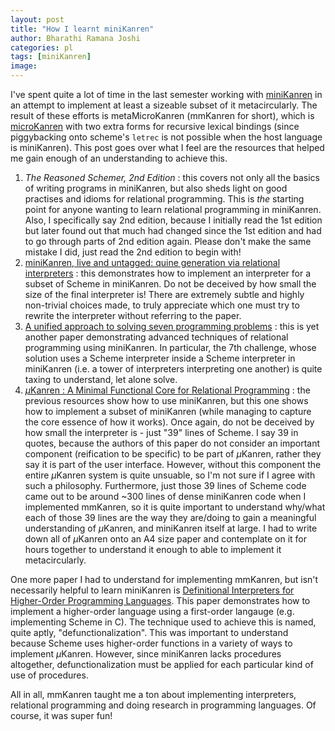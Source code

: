 ```yaml
---
layout: post
title: "How I learnt miniKanren"
author: Bharathi Ramana Joshi
categories: pl
tags: [miniKanren]
image:
---
```


I've spent quite a lot of time in the last semester working with
[miniKanren](http://minikanren.org/) in an attempt to implement at least a
sizeable subset of it metacircularly. The result of these efforts is
metaMicroKanren (mmKanren for short), which is
[microKanren](http://webyrd.net/scheme-2013/papers/HemannMuKanren2013.pdf) with
two extra forms for recursive lexical bindings (since piggybacking onto scheme's
`letrec` is not possible when the host language is miniKanren). This post goes
over what I feel are the resources that helped me gain enough of an
understanding to achieve this.

1. *The Reasoned Schemer, 2nd Edition* : this covers not only all the basics of
   writing programs in miniKanren, but also sheds light on good practises and
   idioms for relational programming. This is *the* starting point for anyone
   wanting to learn relational programming in miniKanren. Also, I specifically
   say 2nd edition, because I initially read the 1st edition but later found out
   that much had changed since the 1st edition and had to go through parts of
   2nd edition again. Please don't make the same mistake I did, just read the
   2nd edition to begin with!
2. [miniKanren, live and untagged: quine generation via relational
   interpreters](https://doi.org/10.1145/2661103.2661105) : this demonstrates
   how to implement an interpreter for a subset of Scheme in miniKanren. Do not
   be deceived by how small the size of the final interpreter is! There are
   extremely subtle and highly non-trivial choices made, to truly appreciate
   which one must try to rewrite the interpreter without referring to the paper.
3. [A unified approach to solving seven programming
   problems](https://doi.org/10.1145/3110252) : this is yet another paper
   demonstrating advanced techniques of relational programming using miniKanren.
   In particular, the 7th challenge, whose solution uses a Scheme interpreter
   inside a Scheme interpreter in miniKanren (i.e. a tower of interpreters
   interpreting one another) is quite taxing to understand, let alone solve.
4. [$\mu$Kanren : A Minimal Functional Core for Relational
   Programming](http://webyrd.net/scheme-2013/papers/HemannMuKanren2013.pdf) :
   the previous resources show how to use miniKanren, but this one shows how to
   implement a subset of miniKanren (while managing to capture the core essence
   of how it works). Once again, do not be deceived by how small the interpreter
   is - just "39" lines of Scheme. I say 39 in quotes, because the authors of
   this paper do not consider an important component (reification to be
   specific) to be part of $\mu$Kanren, rather they say it is part of the user
   interface. However, without this component the entire $\mu$Kanren system is
   quite unsuable, so I'm not sure if I agree with such a philosophy.
   Furthermore, just those 39 lines of Scheme code came out to be around ~300
   lines of dense miniKanren code when I implemented mmKanren, so it is quite
   important to understand why/what each of those 39 lines are the way they
   are/doing to gain a meaningful understanding of $\mu$Kanren, and miniKanren
   itself at large. I had to write down all of $\mu$Kanren onto an A4 size paper
   and contemplate on it for hours together to understand it enough to able to
   implement it metacircularly.

One more paper I had to understand for implementing mmKanren, but isn't
necessarily helpful to learn miniKanren is [Definitional Interpreters for
Higher-Order Programming
Languages](https://link.springer.com/article/10.1023/A:1010027404223). This
paper demonstrates how to implement a higher-order language using a first-order
langauge (e.g. implementing Scheme in C). The technique used to achieve this is
named, quite aptly, "defunctionalization". This was important to understand
because Scheme uses higher-order functions in a variety of ways to implement
$\mu$Kanren.  However, since miniKanren lacks procedures altogether,
defunctionalization must be applied for each particular kind of use of
procedures.

All in all, mmKanren taught me a ton about implementing interpreters, relational
programming and doing research in programming languages. Of course, it was super
fun!
